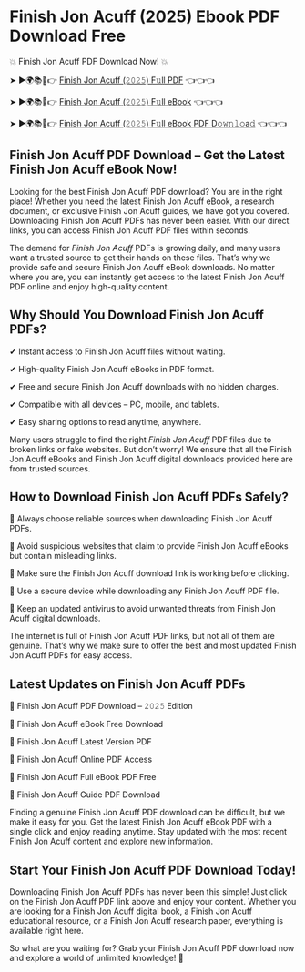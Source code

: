 # Finish Jon Acuff (2025) Ebook PDF Download Free

💥 Finish Jon Acuff PDF Download Now! 💥

➤ ►🌍📚📱👉 [Finish Jon Acuff (𝟸𝟶𝟸𝟻) F𝚞ll PDF](https://getpdf.xyz/finish-jon-acuff) 👈👈👈


➤ ►🌍📚📱👉 [Finish Jon Acuff (𝟸𝟶𝟸𝟻) F𝚞ll eBook](https://getpdf.xyz/finish-jon-acuff) 👈👈👈


➤ ►🌍📚📱👉 [Finish Jon Acuff (𝟸𝟶𝟸𝟻) F𝚞ll eBook PDF D𝚘𝚠𝚗𝚕𝚘a𝚍](https://getpdf.xyz/finish-jon-acuff) 👈👈👈


## Finish Jon Acuff PDF Download – Get the Latest Finish Jon Acuff eBook Now!

Looking for the best Finish Jon Acuff PDF download? You are in the right place! Whether you need the latest Finish Jon Acuff eBook, a research document, or exclusive Finish Jon Acuff guides, we have got you covered. Downloading Finish Jon Acuff PDFs has never been easier. With our direct links, you can access Finish Jon Acuff PDF files within seconds.

The demand for *Finish Jon Acuff* PDFs is growing daily, and many users want a trusted source to get their hands on these files. That’s why we provide safe and secure Finish Jon Acuff eBook downloads. No matter where you are, you can instantly get access to the latest Finish Jon Acuff PDF online and enjoy high-quality content.

## Why Should You Download Finish Jon Acuff PDFs?

✔ Instant access to Finish Jon Acuff files without waiting.

✔ High-quality Finish Jon Acuff eBooks in PDF format.

✔ Free and secure Finish Jon Acuff downloads with no hidden charges.

✔ Compatible with all devices – PC, mobile, and tablets.

✔ Easy sharing options to read anytime, anywhere.

Many users struggle to find the right *Finish Jon Acuff* PDF files due to broken links or fake websites. But don’t worry! We ensure that all the Finish Jon Acuff eBooks and Finish Jon Acuff digital downloads provided here are from trusted sources.

## How to Download Finish Jon Acuff PDFs Safely?

📌 Always choose reliable sources when downloading Finish Jon Acuff PDFs.

📌 Avoid suspicious websites that claim to provide Finish Jon Acuff eBooks but contain misleading links.

📌 Make sure the Finish Jon Acuff download link is working before clicking.

📌 Use a secure device while downloading any Finish Jon Acuff PDF file.

📌 Keep an updated antivirus to avoid unwanted threats from Finish Jon Acuff digital downloads.

The internet is full of Finish Jon Acuff PDF links, but not all of them are genuine. That’s why we make sure to offer the best and most updated Finish Jon Acuff PDFs for easy access.

## Latest Updates on Finish Jon Acuff PDFs

🔹 Finish Jon Acuff PDF Download – 𝟸𝟶𝟸𝟻 Edition

🔹 Finish Jon Acuff eBook Free Download

🔹 Finish Jon Acuff Latest Version PDF

🔹 Finish Jon Acuff Online PDF Access

🔹 Finish Jon Acuff Full eBook PDF Free

🔹 Finish Jon Acuff Guide PDF Download

Finding a genuine Finish Jon Acuff PDF download can be difficult, but we make it easy for you. Get the latest Finish Jon Acuff eBook PDF with a single click and enjoy reading anytime. Stay updated with the most recent Finish Jon Acuff content and explore new information.

## Start Your Finish Jon Acuff PDF Download Today!

Downloading Finish Jon Acuff PDFs has never been this simple! Just click on the Finish Jon Acuff PDF link above and enjoy your content. Whether you are looking for a Finish Jon Acuff digital book, a Finish Jon Acuff educational resource, or a Finish Jon Acuff research paper, everything is available right here.

So what are you waiting for? Grab your Finish Jon Acuff PDF download now and explore a world of unlimited knowledge! 🚀